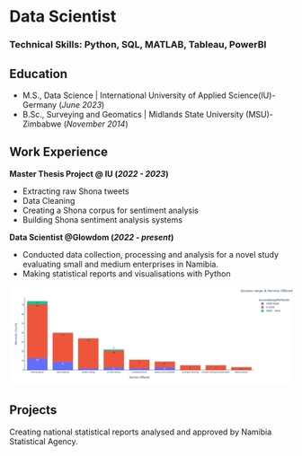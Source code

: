 # Data Scientist

### Technical Skills: Python, SQL, MATLAB, Tableau, PowerBI

## Education
- M.S., Data Science | International University of Applied Science(IU)-Germany  (_June 2023_)
- B.Sc., Surveying and Geomatics | Midlands State University (MSU)-Zimbabwe (_November 2014_)


## Work Experience
**Master Thesis Project @ IU (_2022 - 2023_)**
- Extracting raw Shona tweets
- Data Cleaning
- Creating a Shona corpus for sentiment analysis
- Building Shona sentiment analysis systems
  
**Data Scientist @Glowdom (_2022 - present_)**
- Conducted data collection, processing and analysis for a novel study evaluating small and medium enterprises in Namibia.
- Making statistical reports and visualisations with Python

![Viset](/assets/incomeandservice.PNG)

## Projects

Creating national statistical reports analysed and approved by Namibia Statistical Agency. 

